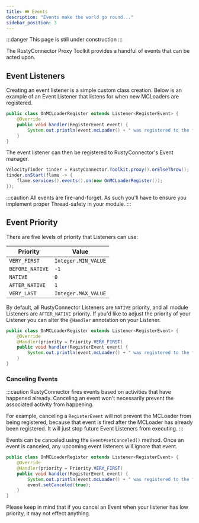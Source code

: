 ```yaml
---
title: 🎟️ Events
description: "Events make the world go round..."
sidebar_position: 3
---
```


:::danger
This page is still under construction
:::

The RustyConnector Proxy Toolkit provides a handful of events that can be acted upon.

## Event Listeners
Creating an event listener is a simple custom class creation. Below is an example of an Event Listener that
listens for when new MCLoaders are registered.
```java title="OnMCLoaderRegister.java"
public class OnMCLoaderRegister extends Listener<RegisterEvent> {
    @Override
    public void handler(RegisterEvent event) {
        System.out.println(event.mcLoader() + " was registered to the family "+event.family().id());
    }
}
```
The event listener can then be registered to RustyConnector's Event manager.
```java title="Proxy Plugin"
VelocityTinder tinder = RustyConnector.Toolkit.proxy().orElseThrow();
tinder.onStart(flame -> {
    flame.services().events().on(new OnMCLoaderRegister());
});
```

:::caution
All events are fire-and-forget. As such you'll have to ensure you implement proper Thread-safety in your module.
:::

## Event Priority
There are five levels of priority that Listeners can use:

| Priority       | Value               |
| -------------- | ------------------- |
| `VERY_FIRST`   | `Integer.MIN_VALUE` |
| `BEFORE_NATIVE`| `-1`                |
| `NATIVE`       | `0`                 |
| `AFTER_NATIVE` | `1`                 |
| `VERY_LAST`    | `Integer.MAX_VALUE` |
By default, all RustyConnector Listeners are `NATIVE` priority, and all module Listeners are `AFTER_NATIVE` priority.
If you'd like to adjust the priority of your Listener you can alter the `@Handler` annotation on your Listener.
```java title="OnMCLoaderRegister.java"
public class OnMCLoaderRegister extends Listener<RegisterEvent> {
    @Override
    @Handler(priority = Priority.VERY_FIRST)
    public void handler(RegisterEvent event) {
        System.out.println(event.mcLoader() + " was registered to the family "+event.family().id());
    }
}
```

### Canceling Events
:::caution
RustyConnector fires events based on activities that have happened already.
Canceling an event won't necessarily prevent the associated activity from happening.

For example, canceling a `RegisterEvent` will not prevent the MCLoader from being registered, because that event is fired after the MCLoader has already been registered. It will just stop future Event Listeners from executing.
:::

Events can be canceled using the `Event#setCanceled()` method. Once an event is canceled, any upcoming event listeners will ignore that event.

```java title="OnMCLoaderRegister.java"
public class OnMCLoaderRegister extends Listener<RegisterEvent> {
    @Override
    @Handler(priority = Priority.VERY_FIRST)
    public void handler(RegisterEvent event) {
        System.out.println(event.mcLoader() + " was registered to the family "+event.family().id());
        event.setCanceled(true);
    }
}
```

Please keep in mind that if you cancel an Event when your listener has low priority, it may not effect anything.